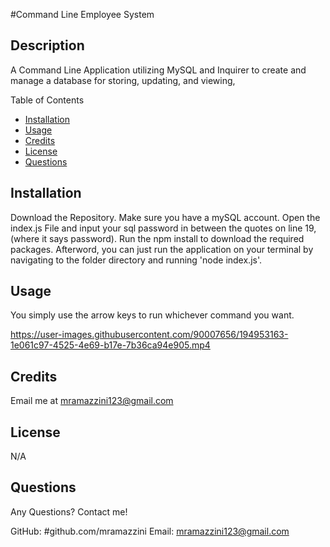 #Command Line Employee System

## Description 
A Command Line Application utilizing MySQL and Inquirer to create and manage a database for storing, updating, and viewing,

Table of Contents
- [Installation](#installation)
- [Usage](#usage)
- [Credits](#credits)
- [License](#license)
- [Questions](#questions)

## Installation

Download the Repository. Make sure you have a mySQL account. Open the index.js File and input your sql password in between the quotes on line 19, (where it says password). Run the npm install to download the required packages. Afterword, you can just run the application on your terminal by navigating to the folder directory and running 'node index.js'. 

## Usage

You simply use the arrow keys to run whichever command you want. 

https://user-images.githubusercontent.com/90007656/194953163-1e061c97-4525-4e69-b17e-7b36ca94e905.mp4


## Credits

Email me at mramazzini123@gmail.com

## License

N/A

## Questions

Any Questions? Contact me! 

GitHub: #github.com/mramazzini
Email: mramazzini123@gmail.com
